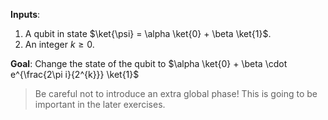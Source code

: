 **Inputs**:

1. A qubit in state $\ket{\psi} = \alpha \ket{0} + \beta \ket{1}$.
2. An integer $k \geq 0$.

**Goal**: 
Change the state of the qubit to $\alpha \ket{0} + \beta \cdot e^{\frac{2\pi i}{2^{k}}} \ket{1}$

> Be careful not to introduce an extra global phase! 
This is going to be important in the later exercises.